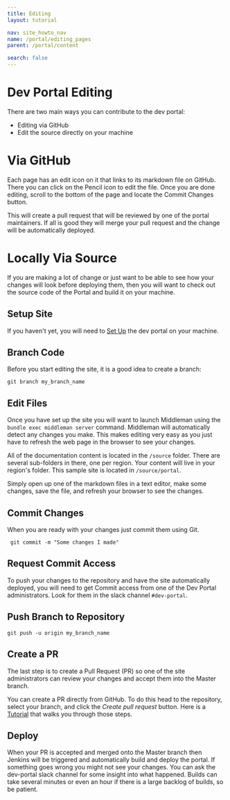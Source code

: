 ```yaml
---
title: Editing
layout: tutorial

nav: site_howto_nav
name: /portal/editing_pages
parent: /portal/content

search: false
---
```

<h1 class="js-toc-ignore">Dev Portal Editing</h1>

There are two main ways you can contribute to the dev portal:

 - Editing via GitHub
 - Edit the source directly on your machine


# Via GitHub

Each page has an edit icon on it that links to its markdown file on GitHub. There you can click on the Pencil icon to edit the file. Once you are done editing, scroll to the bottom of the page and locate the Commit Changes button. 

This will create a pull request that will be reviewed by one of the portal maintainers. If all is good they will merge your pull request and the change will be automatically deployed.

# Locally Via Source

If you are making a lot of change or just want to be able to see how your changes will look before deploying them, then you will want to check out the source code of the Portal and build it on your machine.

## Setup Site

If you haven't yet, you will need to [Set Up](/portal/setup.html) the dev portal on your machine.

## Branch Code

Before you start editing the site, it is a good idea to create a branch:

```git branch my_branch_name```

## Edit Files

Once you have set up the site you will want to launch Middleman using the `bundle exec middleman server` command. Middleman will automatically detect any changes you make. This makes editing very easy as you just have to refresh the web page in the browser to see your changes.

All of the documentation content is located in the `/source` folder. There are several sub-folders in there, one per region. Your content will live in your region's folder. This sample site is located in `/source/portal`.

Simply open up one of the markdown files in a text editor, make some changes, save the file, and refresh your browser to see the changes.

## Commit Changes

When you are ready with your changes just commit them using Git.

``` git commit -m "Some changes I made"```

## Request Commit Access

To push your changes to the repository and have the site automatically deployed, you will need to get Commit access from one of the Dev Portal administrators. Look for them in the slack channel `#dev-portal`.

## Push Branch to Repository

```git push -u origin my_branch_name```

## Create a PR

The last step is to create a Pull Request (PR) so one of the site administrators can review your changes and accept them into the Master branch.

You can create a PR directly from GitHub. To do this head to the repository, select your branch, and click the  *Create pull request* button. Here is a [Tutorial](https://help.github.com/articles/creating-a-pull-request/) that walks you through those steps.

## Deploy

When your PR is accepted and merged onto the Master branch then Jenkins will be triggered and automatically build and deploy the portal. If something goes wrong you might not see your changes. You can ask the dev-portal slack channel for some insight into what happened. Builds can take several minutes or even an hour if there is a large backlog of builds, so be patient.


